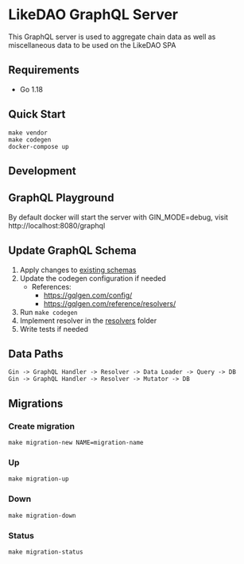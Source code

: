 # LikeDAO GraphQL Server

This GraphQL server is used to aggregate chain data as well as miscellaneous data to be used on the LikeDAO SPA

## Requirements

- Go 1.18

## Quick Start

```
make vendor
make codegen
docker-compose up
```

## Development

## GraphQL Playground

By default docker will start the server with GIN_MODE=debug, visit http://localhost:8080/graphql

## Update GraphQL Schema

1. Apply changes to [existing schemas](../graphql-schema/)
2. Update the codegen configuration if needed
   - References:
     - https://gqlgen.com/config/
     - https://gqlgen.com/reference/resolvers/
3. Run `make codegen`
4. Implement resolver in the [resolvers](./pkg/resolvers/) folder
5. Write tests if needed

## Data Paths

```
Gin -> GraphQL Handler -> Resolver -> Data Loader -> Query -> DB
Gin -> GraphQL Handler -> Resolver -> Mutator -> DB
```

## Migrations

### Create migration

```
make migration-new NAME=migration-name
```

### Up

```
make migration-up
```

### Down

```
make migration-down
```

### Status

```
make migration-status
```
